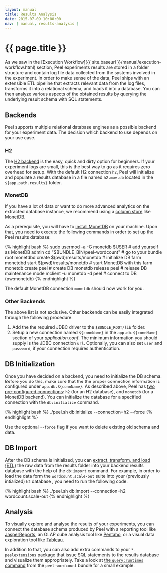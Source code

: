 ```yaml
---
layout: manual
title: Results Analysis
date: 2015-07-09 10:00:00
nav: [ manual, results-analysis ]
---
```


# {{ page.title }}

As we saw in the [Execution Workflow]({{ site.baseurl }}/manual/execution-workflow.html) section, Peel experiments results are stored in a folder structure and contain log file data collected from the systems involved in the experiment.
In order to make sense of the data, Peel ships with an extensible ETL pipeline that extracts relevant data from the log files, transforms it into a relational schema, and loads it into a database.
You can then analyze various aspects of the obtained results by querying the underlying result schema with SQL statements.

## Backends

Peel supports multiple relational database engines as a possible backend for your experiment data. The decision which backend to use depends on your use case.

### H2

The [H2 backend](http://www.h2database.com/html/main.html) is the easy, quick and dirty option for beginners. 
If your experiment logs are small, this is the best way to go as it requires zero overhead for setup. 
With the default H2 connection `h2`, Peel will initialize and populate a results database in a file named `h2.mov.db` located in the `${app.path.results}` folder.

### MonetDB

If you have a lot of data or want to do more advanced analytics on the extracted database instance, we recommend using a [column store](https://en.wikipedia.org/wiki/Column-oriented_DBMS) like [MonetDB](http://monetdb.org/).

As a prerequisite, you will have to [install MonetDB](https://www.monetdb.org/Documentation/Guide/Installation) on your machine. Upon that, you need to execute the following commands in order to set up the Peel results database:

{% highlight bash %}
sudo usermod -a -G monetdb $USER       # add yourself as MonetDB admin
cd "$BUNDLE_BIN/peel-wordcount"        # go to your bundle root
monetdbd create $(pwd)/results/monetdb # initialize DB farm
monetdbd start $(pwd)/results/monetdb  # start MonetDB with this farm  
monetdb create peel                    # create DB
monetdb release peel                   # release DB maintenance mode
mclient -u monetdb -d peel             # connect to DB (pw:monetdb)
{% endhighlight %}

The default MonetDB connection `monetdb` should now work for you.

### Other Backends

The above list is not exclusive. Other backends can be easily integrated through the following procedure:

1. Add the the required JDBC driver to the `$BUNDLE_ROOT/lib` folder.
1. Setup a new connection named `${connName}` in the `app.db.${connName}` section of your *application.conf*. The minimum information you should supply is the JDBC connection `url`. Optionally, you can also set  `user` and `password`, if your connection requires authentication.

## DB Initialization

Once you have decided on a backend, you need to initialize the DB schema. 
Before you do this, make sure that the the proper connection information is configured under `app.db.${connName}`. 
As described above, Peel has [two pre-configured connections](https://github.com/stratosphere/peel/blob/master/peel-core/src/main/resources/reference.peel.conf#L15): `h2` (for an H2 database), and `monetdb` (for a MonetDB backend). 
You can initialize the database for a specified connection with the `db:initialize` command.

{% highlight bash %}
./peel.sh db:initialize --connection=h2 --force 
{% endhighlight %}

Use the optional `--force` flag if you want to delete existing old schema and data.

## DB Import

After the DB schema is initialized, you can [extract, transform, and load (ETL)](https://en.wikipedia.org/wiki/Extract,_transform,_load) the raw data from the results folder into your backend results database with the help of the `db:import` command. 
For example, in order to load the data form the `wordcount.scale-out` suite into your (previously intialized) `h2` database , you need to run the following code.

{% highlight bash %}
./peel.sh db:import --connection=h2 wordcount.scale-out 
{% endhighlight %}

## Analysis

To visually explore and analyse the results of your experiments, you can connect the database schema produced by Peel with a reporting tool like [JasperReports](http://community.jaspersoft.com/project/ireport-designer), an OLAP cube analysis tool like [Pentaho](http://www.pentaho.com/), or a visual data exploration tool like [Tableau](http://www.tableau.com/).

In addition to that, you can also add extra commands to your `*-peelextensions` package that issue SQL statements to the results database and visualize them appropriately.
Take a look at [the `query:runtimes` command](https://github.com/stratosphere/peel-wordcount/blob/master/peel-wordcount-peelextensions/src/main/scala/org/peelframework/wordcount/cli/command/QueryRuntimes.scala) from the `peel-wordcount` bundle for a small example.
